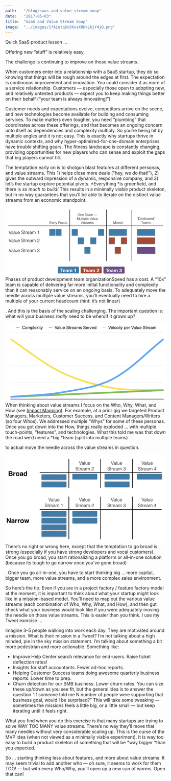 ```yaml
---
path:	"/blog/saas-and-value-stream-soup"
date:	"2017-05-03"
title:	"SaaS and Value Stream Soup"
image:	"../images/1*Aiutq6x5KxsX0HkLkjY4jQ.png"
---
```


Quick SaaS product lesson …

Offering new “stuff” is relatively easy.

The challenge is continuing to improve on those value streams.

When customers enter into a relationship with a SaaS startup, they do so knowing that things will be rough around the edges at first. The expectation is continuous improvement and innovation. You could consider it as more of a service relationship. Customers — especially those open to adopting new, and relatively untested products — expect you to keep making things better on their behalf (“your team is always innovating!”)

Customer needs and expectations evolve, competitors arrive on the scene, and new technologies become available for building and consuming services. To make matters even tougher, you need “plumbing” that coordinates across these offerings, and that becomes an ongoing concern unto itself as dependencies and complexity multiply. So you’re being hit by multiple angles and it is not easy. This is exactly why startups thrive in dynamic contexts, and why hyper-optimized-for-one-domain enterprises have trouble shifting gears. The fitness landscape is constantly changing, providing opportunities for new players who can sense and exploit the gaps that big players cannot fill.

The temptation early on is to shotgun blast features at different personas, and value streams. This 1) helps close more deals (“hey, we do that!”), 2) gives the outward impression of a dynamic, responsive company, and 3) let’s the startup explore potential pivots. *Everything *is greenfield, and there is *so much to build!* This results in a minimally *viable* product skeleton, but in no way guarantees that you’ll be able to iterate on the distinct value streams from an economic standpoint.

![](../images/1*Aiutq6x5KxsX0HkLkjY4jQ.png)Phases of product development team organizationSpeed has a cost. A “10x” team is capable of delivering far more initial functionality and complexity than it can reasonably service on an ongoing basis. To adequately move the needle across multiple value streams, you’ll eventually need to hire a multiple of your current headcount (hint: it’s not linear)

. And this is the basis of the scaling challenging. The important question is: what will your business *really* need to be when/if it grows up?

![](../images/1*efT-TFm_X_wk7SeQTRsC-w.png)When thinking about value streams I focus on the Who, Why, What, and How (see [Impact Mapping](https://www.impactmapping.org/)). For example, at a prior gig we targeted Product Managers, Marketers, Customer Success, and Content Managers/Writers (so four Whos). We addressed multiple “Whys” for some of these personas. Once you got down into the How, things really exploded … with multiple touch-points, “features”, and technologies. What this told me was that down the road we’d need a *big *team (split into multiple teams)

 to actual move the needle across the value streams in question.

![](../images/1*Vec7tjwUXrdgFISAOUSbmw.png)There’s no right or wrong here, except that the temptation to go broad is strong (especially if you have strong developers and vocal customers). Once you go broad, you start rationalizing a platform or all-in-one solution (because its tough to go narrow once you’ve gone broad)

. Once you go all-in-one, you have to start thinking big … more capital, bigger team, more value streams, and a more complex sales environment.

So here’s the tip. Even if you are in a project factory / feature factory model at the moment, it is important to think about what your startup might look like in a mission-based model. You’ll need to map out the various value streams (each combination of Who, Why, What, and How), and then gut check what your business would look like if you were adequately moving the needle on those value streams. This is easier than you think. I use my Tweet exercise …

Imagine 3–5 people walking into work each day. They are motivated around a mission. What is their mission in a Tweet? I’m not talking about a high minded, pie in the sky mission statement. I’m talking about something a bit more pedestrian and more actionable. Something like:

* Improve Help Center search relevance for end-users. Raise ticket deflection rates!
* Insights for staff accountants. Fewer ad-hoc reports.
* Helping Customer Success teams doing awesome quarterly business reports. Lower time to prep.
* Churn detection for our SMB business. Lower churn rates.
You can size these up/down as you see fit, but the general idea is to answer the question “if someone told me N number of people were supporting that business goal, would I be surprised?” This will take some tweaking — sometimes the missions feels a little big, or a little small — but keep iterating until it feels right.

What you find when you do this exercise is that many startups are trying to solve WAY TOO MANY value streams. There’s no way they’ll move that many needles without very considerable scaling up. This is the curse of the MVP idea (when not viewed as a minimally viable experiment). It is way too easy to build a product skeleton of something that will be *way bigger *than you expected.

So … starting thinking less about features, and more about value streams. It may seem trivial to add another who — oh sure, it seems to work for them TOO! — but with every Who/Why, you’ll open up a new can of worms. Open that can!

